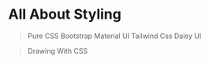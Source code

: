 # All About Styling 
> Pure CSS
> Bootstrap
> Material UI
> Tailwind Css
> Daisy UI

> Drawing With CSS
